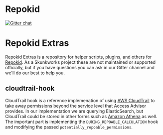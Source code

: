 Repokid
=======

[![Gitter chat](https://badges.gitter.im/gitterHQ/gitter.png)](https://gitter.im/netflix-repokid)

# Repokid Extras
Repokid Extras is a repository for helper scripts, plugins, and others for [Repokid](https://github.com/Netflix/repokid).
As a Skunkworks project these are not maintained or supported officially, but if you have questions you can ask in our Gitter
channel and we'll do our best to help you.

## cloudtrail-hook
CloudTrail hook is a reference implemenation of using [AWS CloudTrail](https://aws.amazon.com/cloudtrail/) to take away
permissions beyond the service level that Access Advisor provides.  In our implementation we are querying ElasticSearch, but
CloudTrail could be stored in other forms such as [Amazon Athena](https://aws.amazon.com/athena) as well.  The important part
is implementing the `DURING_REPOABLE_CALCULATION` hook and modifying the passed `potentially_repoable_permissions`.
